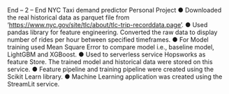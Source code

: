 End – 2 – End NYC Taxi demand predictor
Personal Project
● Downloaded the real historical data as parquet file from ‘https://www.nyc.gov/site/tlc/about/tlc-trip-recorddata.page’.
● Used pandas library for feature engineering. Converted the raw data to display number of rides per hour
between specified timeframes.
● For Model training used Mean Square Error to compare model i.e., baseline model, LightGBM and
XGBoost.
● Used to serverless service Hopsworks as feature Store. The trained model and historical data were stored on
this service.
● Feature pipeline and training pipeline were created using the Scikit Learn library.
● Machine Learning application was created using the StreamLit service.
